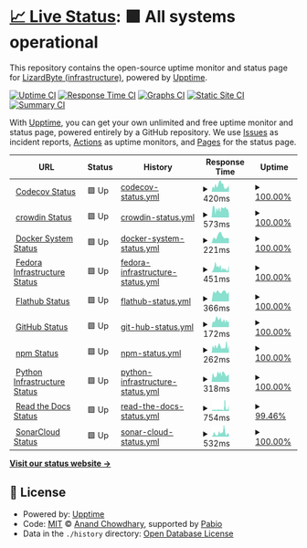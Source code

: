 # [📈 Live Status](https://status-dev.lizardbyte.dev): <!--live status--> **🟩 All systems operational**

This repository contains the open-source uptime monitor and status page for [LizardByte (infrastructure)](https://status-dev.lizardbyte.dev), powered by [Upptime](https://github.com/upptime/upptime).

[![Uptime CI](https://github.com/LizardByte-infrastructure/upptime-dev/workflows/Uptime%20CI/badge.svg)](https://github.com/LizardByte-infrastructure/upptime-dev/actions?query=workflow%3A%22Uptime+CI%22)
[![Response Time CI](https://github.com/LizardByte-infrastructure/upptime-dev/workflows/Response%20Time%20CI/badge.svg)](https://github.com/LizardByte-infrastructure/upptime-dev/actions?query=workflow%3A%22Response+Time+CI%22)
[![Graphs CI](https://github.com/LizardByte-infrastructure/upptime-dev/workflows/Graphs%20CI/badge.svg)](https://github.com/LizardByte-infrastructure/upptime-dev/actions?query=workflow%3A%22Graphs+CI%22)
[![Static Site CI](https://github.com/LizardByte-infrastructure/upptime-dev/workflows/Static%20Site%20CI/badge.svg)](https://github.com/LizardByte-infrastructure/upptime-dev/actions?query=workflow%3A%22Static+Site+CI%22)
[![Summary CI](https://github.com/LizardByte-infrastructure/upptime-dev/workflows/Summary%20CI/badge.svg)](https://github.com/LizardByte-infrastructure/upptime-dev/actions?query=workflow%3A%22Summary+CI%22)

With [Upptime](https://upptime.js.org), you can get your own unlimited and free uptime monitor and status page, powered entirely by a GitHub repository. We use [Issues](https://github.com/LizardByte-infrastructure/upptime-dev/issues) as incident reports, [Actions](https://github.com/LizardByte-infrastructure/upptime-dev/actions) as uptime monitors, and [Pages](https://status-dev.lizardbyte.dev) for the status page.

<!--start: status pages-->
<!-- This summary is generated by Upptime (https://github.com/upptime/upptime) -->
<!-- Do not edit this manually, your changes will be overwritten -->
<!-- prettier-ignore -->
| URL | Status | History | Response Time | Uptime |
| --- | ------ | ------- | ------------- | ------ |
| <img alt="" src="https://icons.duckduckgo.com/ip3/status.codecov.com.ico" height="13"> [Codecov Status](https://status.codecov.com/) | 🟩 Up | [codecov-status.yml](https://github.com/LizardByte-infrastructure/upptime-dev/commits/HEAD/history/codecov-status.yml) | <details><summary><img alt="Response time graph" src="./graphs/codecov-status/response-time-week.png" height="20"> 420ms</summary><br><a href="https://status-dev.lizardbyte.dev/history/codecov-status"><img alt="Response time 420" src="https://img.shields.io/endpoint?url=https%3A%2F%2Fraw.githubusercontent.com%2FLizardByte-infrastructure%2Fupptime-dev%2FHEAD%2Fapi%2Fcodecov-status%2Fresponse-time.json"></a><br><a href="https://status-dev.lizardbyte.dev/history/codecov-status"><img alt="24-hour response time 426" src="https://img.shields.io/endpoint?url=https%3A%2F%2Fraw.githubusercontent.com%2FLizardByte-infrastructure%2Fupptime-dev%2FHEAD%2Fapi%2Fcodecov-status%2Fresponse-time-day.json"></a><br><a href="https://status-dev.lizardbyte.dev/history/codecov-status"><img alt="7-day response time 420" src="https://img.shields.io/endpoint?url=https%3A%2F%2Fraw.githubusercontent.com%2FLizardByte-infrastructure%2Fupptime-dev%2FHEAD%2Fapi%2Fcodecov-status%2Fresponse-time-week.json"></a><br><a href="https://status-dev.lizardbyte.dev/history/codecov-status"><img alt="30-day response time 420" src="https://img.shields.io/endpoint?url=https%3A%2F%2Fraw.githubusercontent.com%2FLizardByte-infrastructure%2Fupptime-dev%2FHEAD%2Fapi%2Fcodecov-status%2Fresponse-time-month.json"></a><br><a href="https://status-dev.lizardbyte.dev/history/codecov-status"><img alt="1-year response time 420" src="https://img.shields.io/endpoint?url=https%3A%2F%2Fraw.githubusercontent.com%2FLizardByte-infrastructure%2Fupptime-dev%2FHEAD%2Fapi%2Fcodecov-status%2Fresponse-time-year.json"></a></details> | <details><summary><a href="https://status-dev.lizardbyte.dev/history/codecov-status">100.00%</a></summary><a href="https://status-dev.lizardbyte.dev/history/codecov-status"><img alt="All-time uptime 100.00%" src="https://img.shields.io/endpoint?url=https%3A%2F%2Fraw.githubusercontent.com%2FLizardByte-infrastructure%2Fupptime-dev%2FHEAD%2Fapi%2Fcodecov-status%2Fuptime.json"></a><br><a href="https://status-dev.lizardbyte.dev/history/codecov-status"><img alt="24-hour uptime 100.00%" src="https://img.shields.io/endpoint?url=https%3A%2F%2Fraw.githubusercontent.com%2FLizardByte-infrastructure%2Fupptime-dev%2FHEAD%2Fapi%2Fcodecov-status%2Fuptime-day.json"></a><br><a href="https://status-dev.lizardbyte.dev/history/codecov-status"><img alt="7-day uptime 100.00%" src="https://img.shields.io/endpoint?url=https%3A%2F%2Fraw.githubusercontent.com%2FLizardByte-infrastructure%2Fupptime-dev%2FHEAD%2Fapi%2Fcodecov-status%2Fuptime-week.json"></a><br><a href="https://status-dev.lizardbyte.dev/history/codecov-status"><img alt="30-day uptime 100.00%" src="https://img.shields.io/endpoint?url=https%3A%2F%2Fraw.githubusercontent.com%2FLizardByte-infrastructure%2Fupptime-dev%2FHEAD%2Fapi%2Fcodecov-status%2Fuptime-month.json"></a><br><a href="https://status-dev.lizardbyte.dev/history/codecov-status"><img alt="1-year uptime 100.00%" src="https://img.shields.io/endpoint?url=https%3A%2F%2Fraw.githubusercontent.com%2FLizardByte-infrastructure%2Fupptime-dev%2FHEAD%2Fapi%2Fcodecov-status%2Fuptime-year.json"></a></details>
| <img alt="" src="https://icons.duckduckgo.com/ip3/status.crowdin.com.ico" height="13"> [crowdin Status](https://status.crowdin.com/) | 🟩 Up | [crowdin-status.yml](https://github.com/LizardByte-infrastructure/upptime-dev/commits/HEAD/history/crowdin-status.yml) | <details><summary><img alt="Response time graph" src="./graphs/crowdin-status/response-time-week.png" height="20"> 573ms</summary><br><a href="https://status-dev.lizardbyte.dev/history/crowdin-status"><img alt="Response time 573" src="https://img.shields.io/endpoint?url=https%3A%2F%2Fraw.githubusercontent.com%2FLizardByte-infrastructure%2Fupptime-dev%2FHEAD%2Fapi%2Fcrowdin-status%2Fresponse-time.json"></a><br><a href="https://status-dev.lizardbyte.dev/history/crowdin-status"><img alt="24-hour response time 237" src="https://img.shields.io/endpoint?url=https%3A%2F%2Fraw.githubusercontent.com%2FLizardByte-infrastructure%2Fupptime-dev%2FHEAD%2Fapi%2Fcrowdin-status%2Fresponse-time-day.json"></a><br><a href="https://status-dev.lizardbyte.dev/history/crowdin-status"><img alt="7-day response time 573" src="https://img.shields.io/endpoint?url=https%3A%2F%2Fraw.githubusercontent.com%2FLizardByte-infrastructure%2Fupptime-dev%2FHEAD%2Fapi%2Fcrowdin-status%2Fresponse-time-week.json"></a><br><a href="https://status-dev.lizardbyte.dev/history/crowdin-status"><img alt="30-day response time 573" src="https://img.shields.io/endpoint?url=https%3A%2F%2Fraw.githubusercontent.com%2FLizardByte-infrastructure%2Fupptime-dev%2FHEAD%2Fapi%2Fcrowdin-status%2Fresponse-time-month.json"></a><br><a href="https://status-dev.lizardbyte.dev/history/crowdin-status"><img alt="1-year response time 573" src="https://img.shields.io/endpoint?url=https%3A%2F%2Fraw.githubusercontent.com%2FLizardByte-infrastructure%2Fupptime-dev%2FHEAD%2Fapi%2Fcrowdin-status%2Fresponse-time-year.json"></a></details> | <details><summary><a href="https://status-dev.lizardbyte.dev/history/crowdin-status">100.00%</a></summary><a href="https://status-dev.lizardbyte.dev/history/crowdin-status"><img alt="All-time uptime 100.00%" src="https://img.shields.io/endpoint?url=https%3A%2F%2Fraw.githubusercontent.com%2FLizardByte-infrastructure%2Fupptime-dev%2FHEAD%2Fapi%2Fcrowdin-status%2Fuptime.json"></a><br><a href="https://status-dev.lizardbyte.dev/history/crowdin-status"><img alt="24-hour uptime 100.00%" src="https://img.shields.io/endpoint?url=https%3A%2F%2Fraw.githubusercontent.com%2FLizardByte-infrastructure%2Fupptime-dev%2FHEAD%2Fapi%2Fcrowdin-status%2Fuptime-day.json"></a><br><a href="https://status-dev.lizardbyte.dev/history/crowdin-status"><img alt="7-day uptime 100.00%" src="https://img.shields.io/endpoint?url=https%3A%2F%2Fraw.githubusercontent.com%2FLizardByte-infrastructure%2Fupptime-dev%2FHEAD%2Fapi%2Fcrowdin-status%2Fuptime-week.json"></a><br><a href="https://status-dev.lizardbyte.dev/history/crowdin-status"><img alt="30-day uptime 100.00%" src="https://img.shields.io/endpoint?url=https%3A%2F%2Fraw.githubusercontent.com%2FLizardByte-infrastructure%2Fupptime-dev%2FHEAD%2Fapi%2Fcrowdin-status%2Fuptime-month.json"></a><br><a href="https://status-dev.lizardbyte.dev/history/crowdin-status"><img alt="1-year uptime 100.00%" src="https://img.shields.io/endpoint?url=https%3A%2F%2Fraw.githubusercontent.com%2FLizardByte-infrastructure%2Fupptime-dev%2FHEAD%2Fapi%2Fcrowdin-status%2Fuptime-year.json"></a></details>
| <img alt="" src="https://icons.duckduckgo.com/ip3/www.dockerstatus.com.ico" height="13"> [Docker System Status](https://www.dockerstatus.com/) | 🟩 Up | [docker-system-status.yml](https://github.com/LizardByte-infrastructure/upptime-dev/commits/HEAD/history/docker-system-status.yml) | <details><summary><img alt="Response time graph" src="./graphs/docker-system-status/response-time-week.png" height="20"> 221ms</summary><br><a href="https://status-dev.lizardbyte.dev/history/docker-system-status"><img alt="Response time 221" src="https://img.shields.io/endpoint?url=https%3A%2F%2Fraw.githubusercontent.com%2FLizardByte-infrastructure%2Fupptime-dev%2FHEAD%2Fapi%2Fdocker-system-status%2Fresponse-time.json"></a><br><a href="https://status-dev.lizardbyte.dev/history/docker-system-status"><img alt="24-hour response time 160" src="https://img.shields.io/endpoint?url=https%3A%2F%2Fraw.githubusercontent.com%2FLizardByte-infrastructure%2Fupptime-dev%2FHEAD%2Fapi%2Fdocker-system-status%2Fresponse-time-day.json"></a><br><a href="https://status-dev.lizardbyte.dev/history/docker-system-status"><img alt="7-day response time 221" src="https://img.shields.io/endpoint?url=https%3A%2F%2Fraw.githubusercontent.com%2FLizardByte-infrastructure%2Fupptime-dev%2FHEAD%2Fapi%2Fdocker-system-status%2Fresponse-time-week.json"></a><br><a href="https://status-dev.lizardbyte.dev/history/docker-system-status"><img alt="30-day response time 221" src="https://img.shields.io/endpoint?url=https%3A%2F%2Fraw.githubusercontent.com%2FLizardByte-infrastructure%2Fupptime-dev%2FHEAD%2Fapi%2Fdocker-system-status%2Fresponse-time-month.json"></a><br><a href="https://status-dev.lizardbyte.dev/history/docker-system-status"><img alt="1-year response time 221" src="https://img.shields.io/endpoint?url=https%3A%2F%2Fraw.githubusercontent.com%2FLizardByte-infrastructure%2Fupptime-dev%2FHEAD%2Fapi%2Fdocker-system-status%2Fresponse-time-year.json"></a></details> | <details><summary><a href="https://status-dev.lizardbyte.dev/history/docker-system-status">100.00%</a></summary><a href="https://status-dev.lizardbyte.dev/history/docker-system-status"><img alt="All-time uptime 100.00%" src="https://img.shields.io/endpoint?url=https%3A%2F%2Fraw.githubusercontent.com%2FLizardByte-infrastructure%2Fupptime-dev%2FHEAD%2Fapi%2Fdocker-system-status%2Fuptime.json"></a><br><a href="https://status-dev.lizardbyte.dev/history/docker-system-status"><img alt="24-hour uptime 100.00%" src="https://img.shields.io/endpoint?url=https%3A%2F%2Fraw.githubusercontent.com%2FLizardByte-infrastructure%2Fupptime-dev%2FHEAD%2Fapi%2Fdocker-system-status%2Fuptime-day.json"></a><br><a href="https://status-dev.lizardbyte.dev/history/docker-system-status"><img alt="7-day uptime 100.00%" src="https://img.shields.io/endpoint?url=https%3A%2F%2Fraw.githubusercontent.com%2FLizardByte-infrastructure%2Fupptime-dev%2FHEAD%2Fapi%2Fdocker-system-status%2Fuptime-week.json"></a><br><a href="https://status-dev.lizardbyte.dev/history/docker-system-status"><img alt="30-day uptime 100.00%" src="https://img.shields.io/endpoint?url=https%3A%2F%2Fraw.githubusercontent.com%2FLizardByte-infrastructure%2Fupptime-dev%2FHEAD%2Fapi%2Fdocker-system-status%2Fuptime-month.json"></a><br><a href="https://status-dev.lizardbyte.dev/history/docker-system-status"><img alt="1-year uptime 100.00%" src="https://img.shields.io/endpoint?url=https%3A%2F%2Fraw.githubusercontent.com%2FLizardByte-infrastructure%2Fupptime-dev%2FHEAD%2Fapi%2Fdocker-system-status%2Fuptime-year.json"></a></details>
| <img alt="" src="https://fedoraproject.org/favicon.ico" height="13"> [Fedora Infrastructure Status](https://status.fedoraproject.org/) | 🟩 Up | [fedora-infrastructure-status.yml](https://github.com/LizardByte-infrastructure/upptime-dev/commits/HEAD/history/fedora-infrastructure-status.yml) | <details><summary><img alt="Response time graph" src="./graphs/fedora-infrastructure-status/response-time-week.png" height="20"> 451ms</summary><br><a href="https://status-dev.lizardbyte.dev/history/fedora-infrastructure-status"><img alt="Response time 451" src="https://img.shields.io/endpoint?url=https%3A%2F%2Fraw.githubusercontent.com%2FLizardByte-infrastructure%2Fupptime-dev%2FHEAD%2Fapi%2Ffedora-infrastructure-status%2Fresponse-time.json"></a><br><a href="https://status-dev.lizardbyte.dev/history/fedora-infrastructure-status"><img alt="24-hour response time 672" src="https://img.shields.io/endpoint?url=https%3A%2F%2Fraw.githubusercontent.com%2FLizardByte-infrastructure%2Fupptime-dev%2FHEAD%2Fapi%2Ffedora-infrastructure-status%2Fresponse-time-day.json"></a><br><a href="https://status-dev.lizardbyte.dev/history/fedora-infrastructure-status"><img alt="7-day response time 451" src="https://img.shields.io/endpoint?url=https%3A%2F%2Fraw.githubusercontent.com%2FLizardByte-infrastructure%2Fupptime-dev%2FHEAD%2Fapi%2Ffedora-infrastructure-status%2Fresponse-time-week.json"></a><br><a href="https://status-dev.lizardbyte.dev/history/fedora-infrastructure-status"><img alt="30-day response time 451" src="https://img.shields.io/endpoint?url=https%3A%2F%2Fraw.githubusercontent.com%2FLizardByte-infrastructure%2Fupptime-dev%2FHEAD%2Fapi%2Ffedora-infrastructure-status%2Fresponse-time-month.json"></a><br><a href="https://status-dev.lizardbyte.dev/history/fedora-infrastructure-status"><img alt="1-year response time 451" src="https://img.shields.io/endpoint?url=https%3A%2F%2Fraw.githubusercontent.com%2FLizardByte-infrastructure%2Fupptime-dev%2FHEAD%2Fapi%2Ffedora-infrastructure-status%2Fresponse-time-year.json"></a></details> | <details><summary><a href="https://status-dev.lizardbyte.dev/history/fedora-infrastructure-status">100.00%</a></summary><a href="https://status-dev.lizardbyte.dev/history/fedora-infrastructure-status"><img alt="All-time uptime 100.00%" src="https://img.shields.io/endpoint?url=https%3A%2F%2Fraw.githubusercontent.com%2FLizardByte-infrastructure%2Fupptime-dev%2FHEAD%2Fapi%2Ffedora-infrastructure-status%2Fuptime.json"></a><br><a href="https://status-dev.lizardbyte.dev/history/fedora-infrastructure-status"><img alt="24-hour uptime 100.00%" src="https://img.shields.io/endpoint?url=https%3A%2F%2Fraw.githubusercontent.com%2FLizardByte-infrastructure%2Fupptime-dev%2FHEAD%2Fapi%2Ffedora-infrastructure-status%2Fuptime-day.json"></a><br><a href="https://status-dev.lizardbyte.dev/history/fedora-infrastructure-status"><img alt="7-day uptime 100.00%" src="https://img.shields.io/endpoint?url=https%3A%2F%2Fraw.githubusercontent.com%2FLizardByte-infrastructure%2Fupptime-dev%2FHEAD%2Fapi%2Ffedora-infrastructure-status%2Fuptime-week.json"></a><br><a href="https://status-dev.lizardbyte.dev/history/fedora-infrastructure-status"><img alt="30-day uptime 100.00%" src="https://img.shields.io/endpoint?url=https%3A%2F%2Fraw.githubusercontent.com%2FLizardByte-infrastructure%2Fupptime-dev%2FHEAD%2Fapi%2Ffedora-infrastructure-status%2Fuptime-month.json"></a><br><a href="https://status-dev.lizardbyte.dev/history/fedora-infrastructure-status"><img alt="1-year uptime 100.00%" src="https://img.shields.io/endpoint?url=https%3A%2F%2Fraw.githubusercontent.com%2FLizardByte-infrastructure%2Fupptime-dev%2FHEAD%2Fapi%2Ffedora-infrastructure-status%2Fuptime-year.json"></a></details>
| <img alt="" src="https://icons.duckduckgo.com/ip3/status.flathub.org.ico" height="13"> [Flathub Status](https://status.flathub.org/) | 🟩 Up | [flathub-status.yml](https://github.com/LizardByte-infrastructure/upptime-dev/commits/HEAD/history/flathub-status.yml) | <details><summary><img alt="Response time graph" src="./graphs/flathub-status/response-time-week.png" height="20"> 366ms</summary><br><a href="https://status-dev.lizardbyte.dev/history/flathub-status"><img alt="Response time 366" src="https://img.shields.io/endpoint?url=https%3A%2F%2Fraw.githubusercontent.com%2FLizardByte-infrastructure%2Fupptime-dev%2FHEAD%2Fapi%2Fflathub-status%2Fresponse-time.json"></a><br><a href="https://status-dev.lizardbyte.dev/history/flathub-status"><img alt="24-hour response time 376" src="https://img.shields.io/endpoint?url=https%3A%2F%2Fraw.githubusercontent.com%2FLizardByte-infrastructure%2Fupptime-dev%2FHEAD%2Fapi%2Fflathub-status%2Fresponse-time-day.json"></a><br><a href="https://status-dev.lizardbyte.dev/history/flathub-status"><img alt="7-day response time 366" src="https://img.shields.io/endpoint?url=https%3A%2F%2Fraw.githubusercontent.com%2FLizardByte-infrastructure%2Fupptime-dev%2FHEAD%2Fapi%2Fflathub-status%2Fresponse-time-week.json"></a><br><a href="https://status-dev.lizardbyte.dev/history/flathub-status"><img alt="30-day response time 366" src="https://img.shields.io/endpoint?url=https%3A%2F%2Fraw.githubusercontent.com%2FLizardByte-infrastructure%2Fupptime-dev%2FHEAD%2Fapi%2Fflathub-status%2Fresponse-time-month.json"></a><br><a href="https://status-dev.lizardbyte.dev/history/flathub-status"><img alt="1-year response time 366" src="https://img.shields.io/endpoint?url=https%3A%2F%2Fraw.githubusercontent.com%2FLizardByte-infrastructure%2Fupptime-dev%2FHEAD%2Fapi%2Fflathub-status%2Fresponse-time-year.json"></a></details> | <details><summary><a href="https://status-dev.lizardbyte.dev/history/flathub-status">100.00%</a></summary><a href="https://status-dev.lizardbyte.dev/history/flathub-status"><img alt="All-time uptime 100.00%" src="https://img.shields.io/endpoint?url=https%3A%2F%2Fraw.githubusercontent.com%2FLizardByte-infrastructure%2Fupptime-dev%2FHEAD%2Fapi%2Fflathub-status%2Fuptime.json"></a><br><a href="https://status-dev.lizardbyte.dev/history/flathub-status"><img alt="24-hour uptime 100.00%" src="https://img.shields.io/endpoint?url=https%3A%2F%2Fraw.githubusercontent.com%2FLizardByte-infrastructure%2Fupptime-dev%2FHEAD%2Fapi%2Fflathub-status%2Fuptime-day.json"></a><br><a href="https://status-dev.lizardbyte.dev/history/flathub-status"><img alt="7-day uptime 100.00%" src="https://img.shields.io/endpoint?url=https%3A%2F%2Fraw.githubusercontent.com%2FLizardByte-infrastructure%2Fupptime-dev%2FHEAD%2Fapi%2Fflathub-status%2Fuptime-week.json"></a><br><a href="https://status-dev.lizardbyte.dev/history/flathub-status"><img alt="30-day uptime 100.00%" src="https://img.shields.io/endpoint?url=https%3A%2F%2Fraw.githubusercontent.com%2FLizardByte-infrastructure%2Fupptime-dev%2FHEAD%2Fapi%2Fflathub-status%2Fuptime-month.json"></a><br><a href="https://status-dev.lizardbyte.dev/history/flathub-status"><img alt="1-year uptime 100.00%" src="https://img.shields.io/endpoint?url=https%3A%2F%2Fraw.githubusercontent.com%2FLizardByte-infrastructure%2Fupptime-dev%2FHEAD%2Fapi%2Fflathub-status%2Fuptime-year.json"></a></details>
| <img alt="" src="https://icons.duckduckgo.com/ip3/www.githubstatus.com.ico" height="13"> [GitHub Status](https://www.githubstatus.com/) | 🟩 Up | [git-hub-status.yml](https://github.com/LizardByte-infrastructure/upptime-dev/commits/HEAD/history/git-hub-status.yml) | <details><summary><img alt="Response time graph" src="./graphs/git-hub-status/response-time-week.png" height="20"> 172ms</summary><br><a href="https://status-dev.lizardbyte.dev/history/git-hub-status"><img alt="Response time 172" src="https://img.shields.io/endpoint?url=https%3A%2F%2Fraw.githubusercontent.com%2FLizardByte-infrastructure%2Fupptime-dev%2FHEAD%2Fapi%2Fgit-hub-status%2Fresponse-time.json"></a><br><a href="https://status-dev.lizardbyte.dev/history/git-hub-status"><img alt="24-hour response time 154" src="https://img.shields.io/endpoint?url=https%3A%2F%2Fraw.githubusercontent.com%2FLizardByte-infrastructure%2Fupptime-dev%2FHEAD%2Fapi%2Fgit-hub-status%2Fresponse-time-day.json"></a><br><a href="https://status-dev.lizardbyte.dev/history/git-hub-status"><img alt="7-day response time 172" src="https://img.shields.io/endpoint?url=https%3A%2F%2Fraw.githubusercontent.com%2FLizardByte-infrastructure%2Fupptime-dev%2FHEAD%2Fapi%2Fgit-hub-status%2Fresponse-time-week.json"></a><br><a href="https://status-dev.lizardbyte.dev/history/git-hub-status"><img alt="30-day response time 172" src="https://img.shields.io/endpoint?url=https%3A%2F%2Fraw.githubusercontent.com%2FLizardByte-infrastructure%2Fupptime-dev%2FHEAD%2Fapi%2Fgit-hub-status%2Fresponse-time-month.json"></a><br><a href="https://status-dev.lizardbyte.dev/history/git-hub-status"><img alt="1-year response time 172" src="https://img.shields.io/endpoint?url=https%3A%2F%2Fraw.githubusercontent.com%2FLizardByte-infrastructure%2Fupptime-dev%2FHEAD%2Fapi%2Fgit-hub-status%2Fresponse-time-year.json"></a></details> | <details><summary><a href="https://status-dev.lizardbyte.dev/history/git-hub-status">100.00%</a></summary><a href="https://status-dev.lizardbyte.dev/history/git-hub-status"><img alt="All-time uptime 100.00%" src="https://img.shields.io/endpoint?url=https%3A%2F%2Fraw.githubusercontent.com%2FLizardByte-infrastructure%2Fupptime-dev%2FHEAD%2Fapi%2Fgit-hub-status%2Fuptime.json"></a><br><a href="https://status-dev.lizardbyte.dev/history/git-hub-status"><img alt="24-hour uptime 100.00%" src="https://img.shields.io/endpoint?url=https%3A%2F%2Fraw.githubusercontent.com%2FLizardByte-infrastructure%2Fupptime-dev%2FHEAD%2Fapi%2Fgit-hub-status%2Fuptime-day.json"></a><br><a href="https://status-dev.lizardbyte.dev/history/git-hub-status"><img alt="7-day uptime 100.00%" src="https://img.shields.io/endpoint?url=https%3A%2F%2Fraw.githubusercontent.com%2FLizardByte-infrastructure%2Fupptime-dev%2FHEAD%2Fapi%2Fgit-hub-status%2Fuptime-week.json"></a><br><a href="https://status-dev.lizardbyte.dev/history/git-hub-status"><img alt="30-day uptime 100.00%" src="https://img.shields.io/endpoint?url=https%3A%2F%2Fraw.githubusercontent.com%2FLizardByte-infrastructure%2Fupptime-dev%2FHEAD%2Fapi%2Fgit-hub-status%2Fuptime-month.json"></a><br><a href="https://status-dev.lizardbyte.dev/history/git-hub-status"><img alt="1-year uptime 100.00%" src="https://img.shields.io/endpoint?url=https%3A%2F%2Fraw.githubusercontent.com%2FLizardByte-infrastructure%2Fupptime-dev%2FHEAD%2Fapi%2Fgit-hub-status%2Fuptime-year.json"></a></details>
| <img alt="" src="https://icons.duckduckgo.com/ip3/status.npmjs.org.ico" height="13"> [npm Status](https://status.npmjs.org/) | 🟩 Up | [npm-status.yml](https://github.com/LizardByte-infrastructure/upptime-dev/commits/HEAD/history/npm-status.yml) | <details><summary><img alt="Response time graph" src="./graphs/npm-status/response-time-week.png" height="20"> 262ms</summary><br><a href="https://status-dev.lizardbyte.dev/history/npm-status"><img alt="Response time 262" src="https://img.shields.io/endpoint?url=https%3A%2F%2Fraw.githubusercontent.com%2FLizardByte-infrastructure%2Fupptime-dev%2FHEAD%2Fapi%2Fnpm-status%2Fresponse-time.json"></a><br><a href="https://status-dev.lizardbyte.dev/history/npm-status"><img alt="24-hour response time 319" src="https://img.shields.io/endpoint?url=https%3A%2F%2Fraw.githubusercontent.com%2FLizardByte-infrastructure%2Fupptime-dev%2FHEAD%2Fapi%2Fnpm-status%2Fresponse-time-day.json"></a><br><a href="https://status-dev.lizardbyte.dev/history/npm-status"><img alt="7-day response time 262" src="https://img.shields.io/endpoint?url=https%3A%2F%2Fraw.githubusercontent.com%2FLizardByte-infrastructure%2Fupptime-dev%2FHEAD%2Fapi%2Fnpm-status%2Fresponse-time-week.json"></a><br><a href="https://status-dev.lizardbyte.dev/history/npm-status"><img alt="30-day response time 262" src="https://img.shields.io/endpoint?url=https%3A%2F%2Fraw.githubusercontent.com%2FLizardByte-infrastructure%2Fupptime-dev%2FHEAD%2Fapi%2Fnpm-status%2Fresponse-time-month.json"></a><br><a href="https://status-dev.lizardbyte.dev/history/npm-status"><img alt="1-year response time 262" src="https://img.shields.io/endpoint?url=https%3A%2F%2Fraw.githubusercontent.com%2FLizardByte-infrastructure%2Fupptime-dev%2FHEAD%2Fapi%2Fnpm-status%2Fresponse-time-year.json"></a></details> | <details><summary><a href="https://status-dev.lizardbyte.dev/history/npm-status">100.00%</a></summary><a href="https://status-dev.lizardbyte.dev/history/npm-status"><img alt="All-time uptime 100.00%" src="https://img.shields.io/endpoint?url=https%3A%2F%2Fraw.githubusercontent.com%2FLizardByte-infrastructure%2Fupptime-dev%2FHEAD%2Fapi%2Fnpm-status%2Fuptime.json"></a><br><a href="https://status-dev.lizardbyte.dev/history/npm-status"><img alt="24-hour uptime 100.00%" src="https://img.shields.io/endpoint?url=https%3A%2F%2Fraw.githubusercontent.com%2FLizardByte-infrastructure%2Fupptime-dev%2FHEAD%2Fapi%2Fnpm-status%2Fuptime-day.json"></a><br><a href="https://status-dev.lizardbyte.dev/history/npm-status"><img alt="7-day uptime 100.00%" src="https://img.shields.io/endpoint?url=https%3A%2F%2Fraw.githubusercontent.com%2FLizardByte-infrastructure%2Fupptime-dev%2FHEAD%2Fapi%2Fnpm-status%2Fuptime-week.json"></a><br><a href="https://status-dev.lizardbyte.dev/history/npm-status"><img alt="30-day uptime 100.00%" src="https://img.shields.io/endpoint?url=https%3A%2F%2Fraw.githubusercontent.com%2FLizardByte-infrastructure%2Fupptime-dev%2FHEAD%2Fapi%2Fnpm-status%2Fuptime-month.json"></a><br><a href="https://status-dev.lizardbyte.dev/history/npm-status"><img alt="1-year uptime 100.00%" src="https://img.shields.io/endpoint?url=https%3A%2F%2Fraw.githubusercontent.com%2FLizardByte-infrastructure%2Fupptime-dev%2FHEAD%2Fapi%2Fnpm-status%2Fuptime-year.json"></a></details>
| <img alt="" src="https://icons.duckduckgo.com/ip3/status.python.org.ico" height="13"> [Python Infrastructure Status](https://status.python.org/) | 🟩 Up | [python-infrastructure-status.yml](https://github.com/LizardByte-infrastructure/upptime-dev/commits/HEAD/history/python-infrastructure-status.yml) | <details><summary><img alt="Response time graph" src="./graphs/python-infrastructure-status/response-time-week.png" height="20"> 318ms</summary><br><a href="https://status-dev.lizardbyte.dev/history/python-infrastructure-status"><img alt="Response time 318" src="https://img.shields.io/endpoint?url=https%3A%2F%2Fraw.githubusercontent.com%2FLizardByte-infrastructure%2Fupptime-dev%2FHEAD%2Fapi%2Fpython-infrastructure-status%2Fresponse-time.json"></a><br><a href="https://status-dev.lizardbyte.dev/history/python-infrastructure-status"><img alt="24-hour response time 312" src="https://img.shields.io/endpoint?url=https%3A%2F%2Fraw.githubusercontent.com%2FLizardByte-infrastructure%2Fupptime-dev%2FHEAD%2Fapi%2Fpython-infrastructure-status%2Fresponse-time-day.json"></a><br><a href="https://status-dev.lizardbyte.dev/history/python-infrastructure-status"><img alt="7-day response time 318" src="https://img.shields.io/endpoint?url=https%3A%2F%2Fraw.githubusercontent.com%2FLizardByte-infrastructure%2Fupptime-dev%2FHEAD%2Fapi%2Fpython-infrastructure-status%2Fresponse-time-week.json"></a><br><a href="https://status-dev.lizardbyte.dev/history/python-infrastructure-status"><img alt="30-day response time 318" src="https://img.shields.io/endpoint?url=https%3A%2F%2Fraw.githubusercontent.com%2FLizardByte-infrastructure%2Fupptime-dev%2FHEAD%2Fapi%2Fpython-infrastructure-status%2Fresponse-time-month.json"></a><br><a href="https://status-dev.lizardbyte.dev/history/python-infrastructure-status"><img alt="1-year response time 318" src="https://img.shields.io/endpoint?url=https%3A%2F%2Fraw.githubusercontent.com%2FLizardByte-infrastructure%2Fupptime-dev%2FHEAD%2Fapi%2Fpython-infrastructure-status%2Fresponse-time-year.json"></a></details> | <details><summary><a href="https://status-dev.lizardbyte.dev/history/python-infrastructure-status">100.00%</a></summary><a href="https://status-dev.lizardbyte.dev/history/python-infrastructure-status"><img alt="All-time uptime 100.00%" src="https://img.shields.io/endpoint?url=https%3A%2F%2Fraw.githubusercontent.com%2FLizardByte-infrastructure%2Fupptime-dev%2FHEAD%2Fapi%2Fpython-infrastructure-status%2Fuptime.json"></a><br><a href="https://status-dev.lizardbyte.dev/history/python-infrastructure-status"><img alt="24-hour uptime 100.00%" src="https://img.shields.io/endpoint?url=https%3A%2F%2Fraw.githubusercontent.com%2FLizardByte-infrastructure%2Fupptime-dev%2FHEAD%2Fapi%2Fpython-infrastructure-status%2Fuptime-day.json"></a><br><a href="https://status-dev.lizardbyte.dev/history/python-infrastructure-status"><img alt="7-day uptime 100.00%" src="https://img.shields.io/endpoint?url=https%3A%2F%2Fraw.githubusercontent.com%2FLizardByte-infrastructure%2Fupptime-dev%2FHEAD%2Fapi%2Fpython-infrastructure-status%2Fuptime-week.json"></a><br><a href="https://status-dev.lizardbyte.dev/history/python-infrastructure-status"><img alt="30-day uptime 100.00%" src="https://img.shields.io/endpoint?url=https%3A%2F%2Fraw.githubusercontent.com%2FLizardByte-infrastructure%2Fupptime-dev%2FHEAD%2Fapi%2Fpython-infrastructure-status%2Fuptime-month.json"></a><br><a href="https://status-dev.lizardbyte.dev/history/python-infrastructure-status"><img alt="1-year uptime 100.00%" src="https://img.shields.io/endpoint?url=https%3A%2F%2Fraw.githubusercontent.com%2FLizardByte-infrastructure%2Fupptime-dev%2FHEAD%2Fapi%2Fpython-infrastructure-status%2Fuptime-year.json"></a></details>
| <img alt="" src="https://icons.duckduckgo.com/ip3/status.readthedocs.com.ico" height="13"> [Read the Docs Status](https://status.readthedocs.com/) | 🟩 Up | [read-the-docs-status.yml](https://github.com/LizardByte-infrastructure/upptime-dev/commits/HEAD/history/read-the-docs-status.yml) | <details><summary><img alt="Response time graph" src="./graphs/read-the-docs-status/response-time-week.png" height="20"> 754ms</summary><br><a href="https://status-dev.lizardbyte.dev/history/read-the-docs-status"><img alt="Response time 754" src="https://img.shields.io/endpoint?url=https%3A%2F%2Fraw.githubusercontent.com%2FLizardByte-infrastructure%2Fupptime-dev%2FHEAD%2Fapi%2Fread-the-docs-status%2Fresponse-time.json"></a><br><a href="https://status-dev.lizardbyte.dev/history/read-the-docs-status"><img alt="24-hour response time 1268" src="https://img.shields.io/endpoint?url=https%3A%2F%2Fraw.githubusercontent.com%2FLizardByte-infrastructure%2Fupptime-dev%2FHEAD%2Fapi%2Fread-the-docs-status%2Fresponse-time-day.json"></a><br><a href="https://status-dev.lizardbyte.dev/history/read-the-docs-status"><img alt="7-day response time 754" src="https://img.shields.io/endpoint?url=https%3A%2F%2Fraw.githubusercontent.com%2FLizardByte-infrastructure%2Fupptime-dev%2FHEAD%2Fapi%2Fread-the-docs-status%2Fresponse-time-week.json"></a><br><a href="https://status-dev.lizardbyte.dev/history/read-the-docs-status"><img alt="30-day response time 754" src="https://img.shields.io/endpoint?url=https%3A%2F%2Fraw.githubusercontent.com%2FLizardByte-infrastructure%2Fupptime-dev%2FHEAD%2Fapi%2Fread-the-docs-status%2Fresponse-time-month.json"></a><br><a href="https://status-dev.lizardbyte.dev/history/read-the-docs-status"><img alt="1-year response time 754" src="https://img.shields.io/endpoint?url=https%3A%2F%2Fraw.githubusercontent.com%2FLizardByte-infrastructure%2Fupptime-dev%2FHEAD%2Fapi%2Fread-the-docs-status%2Fresponse-time-year.json"></a></details> | <details><summary><a href="https://status-dev.lizardbyte.dev/history/read-the-docs-status">99.46%</a></summary><a href="https://status-dev.lizardbyte.dev/history/read-the-docs-status"><img alt="All-time uptime 99.46%" src="https://img.shields.io/endpoint?url=https%3A%2F%2Fraw.githubusercontent.com%2FLizardByte-infrastructure%2Fupptime-dev%2FHEAD%2Fapi%2Fread-the-docs-status%2Fuptime.json"></a><br><a href="https://status-dev.lizardbyte.dev/history/read-the-docs-status"><img alt="24-hour uptime 99.25%" src="https://img.shields.io/endpoint?url=https%3A%2F%2Fraw.githubusercontent.com%2FLizardByte-infrastructure%2Fupptime-dev%2FHEAD%2Fapi%2Fread-the-docs-status%2Fuptime-day.json"></a><br><a href="https://status-dev.lizardbyte.dev/history/read-the-docs-status"><img alt="7-day uptime 99.46%" src="https://img.shields.io/endpoint?url=https%3A%2F%2Fraw.githubusercontent.com%2FLizardByte-infrastructure%2Fupptime-dev%2FHEAD%2Fapi%2Fread-the-docs-status%2Fuptime-week.json"></a><br><a href="https://status-dev.lizardbyte.dev/history/read-the-docs-status"><img alt="30-day uptime 99.46%" src="https://img.shields.io/endpoint?url=https%3A%2F%2Fraw.githubusercontent.com%2FLizardByte-infrastructure%2Fupptime-dev%2FHEAD%2Fapi%2Fread-the-docs-status%2Fuptime-month.json"></a><br><a href="https://status-dev.lizardbyte.dev/history/read-the-docs-status"><img alt="1-year uptime 99.46%" src="https://img.shields.io/endpoint?url=https%3A%2F%2Fraw.githubusercontent.com%2FLizardByte-infrastructure%2Fupptime-dev%2FHEAD%2Fapi%2Fread-the-docs-status%2Fuptime-year.json"></a></details>
| <img alt="" src="https://icons.duckduckgo.com/ip3/sonarcloud.statuspage.io.ico" height="13"> [SonarCloud Status](https://sonarcloud.statuspage.io/) | 🟩 Up | [sonar-cloud-status.yml](https://github.com/LizardByte-infrastructure/upptime-dev/commits/HEAD/history/sonar-cloud-status.yml) | <details><summary><img alt="Response time graph" src="./graphs/sonar-cloud-status/response-time-week.png" height="20"> 532ms</summary><br><a href="https://status-dev.lizardbyte.dev/history/sonar-cloud-status"><img alt="Response time 532" src="https://img.shields.io/endpoint?url=https%3A%2F%2Fraw.githubusercontent.com%2FLizardByte-infrastructure%2Fupptime-dev%2FHEAD%2Fapi%2Fsonar-cloud-status%2Fresponse-time.json"></a><br><a href="https://status-dev.lizardbyte.dev/history/sonar-cloud-status"><img alt="24-hour response time 302" src="https://img.shields.io/endpoint?url=https%3A%2F%2Fraw.githubusercontent.com%2FLizardByte-infrastructure%2Fupptime-dev%2FHEAD%2Fapi%2Fsonar-cloud-status%2Fresponse-time-day.json"></a><br><a href="https://status-dev.lizardbyte.dev/history/sonar-cloud-status"><img alt="7-day response time 532" src="https://img.shields.io/endpoint?url=https%3A%2F%2Fraw.githubusercontent.com%2FLizardByte-infrastructure%2Fupptime-dev%2FHEAD%2Fapi%2Fsonar-cloud-status%2Fresponse-time-week.json"></a><br><a href="https://status-dev.lizardbyte.dev/history/sonar-cloud-status"><img alt="30-day response time 532" src="https://img.shields.io/endpoint?url=https%3A%2F%2Fraw.githubusercontent.com%2FLizardByte-infrastructure%2Fupptime-dev%2FHEAD%2Fapi%2Fsonar-cloud-status%2Fresponse-time-month.json"></a><br><a href="https://status-dev.lizardbyte.dev/history/sonar-cloud-status"><img alt="1-year response time 532" src="https://img.shields.io/endpoint?url=https%3A%2F%2Fraw.githubusercontent.com%2FLizardByte-infrastructure%2Fupptime-dev%2FHEAD%2Fapi%2Fsonar-cloud-status%2Fresponse-time-year.json"></a></details> | <details><summary><a href="https://status-dev.lizardbyte.dev/history/sonar-cloud-status">100.00%</a></summary><a href="https://status-dev.lizardbyte.dev/history/sonar-cloud-status"><img alt="All-time uptime 100.00%" src="https://img.shields.io/endpoint?url=https%3A%2F%2Fraw.githubusercontent.com%2FLizardByte-infrastructure%2Fupptime-dev%2FHEAD%2Fapi%2Fsonar-cloud-status%2Fuptime.json"></a><br><a href="https://status-dev.lizardbyte.dev/history/sonar-cloud-status"><img alt="24-hour uptime 100.00%" src="https://img.shields.io/endpoint?url=https%3A%2F%2Fraw.githubusercontent.com%2FLizardByte-infrastructure%2Fupptime-dev%2FHEAD%2Fapi%2Fsonar-cloud-status%2Fuptime-day.json"></a><br><a href="https://status-dev.lizardbyte.dev/history/sonar-cloud-status"><img alt="7-day uptime 100.00%" src="https://img.shields.io/endpoint?url=https%3A%2F%2Fraw.githubusercontent.com%2FLizardByte-infrastructure%2Fupptime-dev%2FHEAD%2Fapi%2Fsonar-cloud-status%2Fuptime-week.json"></a><br><a href="https://status-dev.lizardbyte.dev/history/sonar-cloud-status"><img alt="30-day uptime 100.00%" src="https://img.shields.io/endpoint?url=https%3A%2F%2Fraw.githubusercontent.com%2FLizardByte-infrastructure%2Fupptime-dev%2FHEAD%2Fapi%2Fsonar-cloud-status%2Fuptime-month.json"></a><br><a href="https://status-dev.lizardbyte.dev/history/sonar-cloud-status"><img alt="1-year uptime 100.00%" src="https://img.shields.io/endpoint?url=https%3A%2F%2Fraw.githubusercontent.com%2FLizardByte-infrastructure%2Fupptime-dev%2FHEAD%2Fapi%2Fsonar-cloud-status%2Fuptime-year.json"></a></details>

<!--end: status pages-->

[**Visit our status website →**](https://status-dev.lizardbyte.dev)

## 📄 License

- Powered by: [Upptime](https://github.com/upptime/upptime)
- Code: [MIT](./LICENSE) © [Anand Chowdhary](https://anandchowdhary.com), supported by [Pabio](https://pabio.com)
- Data in the `./history` directory: [Open Database License](https://opendatacommons.org/licenses/odbl/1-0/)
